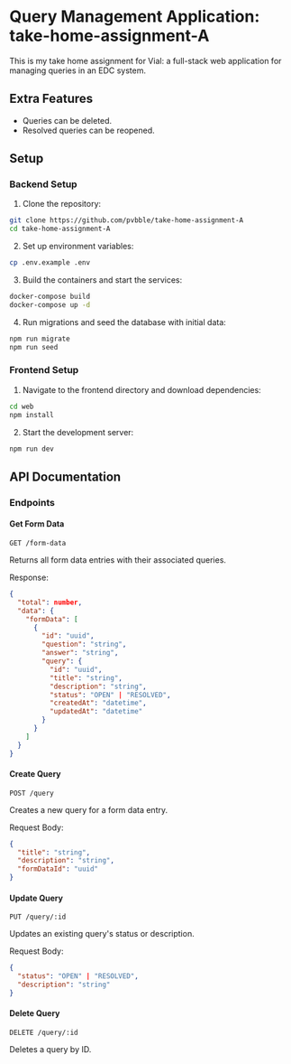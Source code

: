 # Query Management Application: take-home-assignment-A

This is my take home assignment for Vial: a full-stack web application for managing queries in an EDC system.

## Extra Features

- Queries can be deleted.
- Resolved queries can be reopened.

## Setup

### Backend Setup

1. Clone the repository:
```bash
git clone https://github.com/pvbble/take-home-assignment-A
cd take-home-assignment-A
```

2. Set up environment variables:
```bash
cp .env.example .env
```

3. Build the containers and start the services:
```bash
docker-compose build
docker-compose up -d
```

4. Run migrations and seed the database with initial data:
```bash
npm run migrate
npm run seed
```

### Frontend Setup

1. Navigate to the frontend directory and download dependencies:
```bash
cd web
npm install
```

2. Start the development server:
```bash
npm run dev
```

## API Documentation

### Endpoints

#### Get Form Data
```http
GET /form-data
```
Returns all form data entries with their associated queries.

Response:
```json
{
  "total": number,
  "data": {
    "formData": [
      {
        "id": "uuid",
        "question": "string",
        "answer": "string",
        "query": {
          "id": "uuid",
          "title": "string",
          "description": "string",
          "status": "OPEN" | "RESOLVED",
          "createdAt": "datetime",
          "updatedAt": "datetime"
        }
      }
    ]
  }
}
```

#### Create Query
```http
POST /query
```
Creates a new query for a form data entry.

Request Body:
```json
{
  "title": "string",
  "description": "string",
  "formDataId": "uuid"
}
```

#### Update Query
```http
PUT /query/:id
```
Updates an existing query's status or description.

Request Body:
```json
{
  "status": "OPEN" | "RESOLVED",
  "description": "string"
}
```

#### Delete Query
```http
DELETE /query/:id
```
Deletes a query by ID.